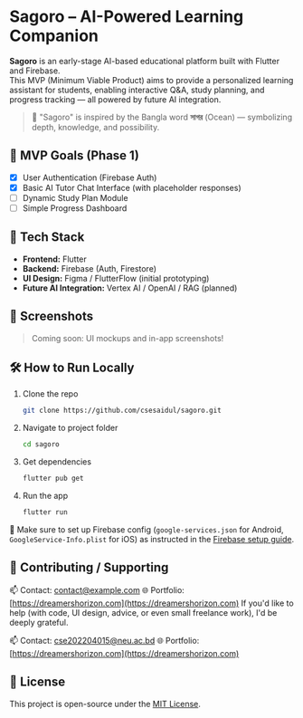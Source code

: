 # Sagoro – AI-Powered Learning Companion

**Sagoro** is an early-stage AI-based educational platform built with Flutter and Firebase.  
This MVP (Minimum Viable Product) aims to provide a personalized learning assistant for students, enabling interactive Q&A, study planning, and progress tracking — all powered by future AI integration.

> 🧠 "Sagoro" is inspired by the Bangla word **সাগর** (Ocean) — symbolizing depth, knowledge, and possibility.

## 🚀 MVP Goals (Phase 1)

- [x] User Authentication (Firebase Auth)
- [x] Basic AI Tutor Chat Interface (with placeholder responses)
- [ ] Dynamic Study Plan Module
- [ ] Simple Progress Dashboard

## 🔧 Tech Stack

- **Frontend:** Flutter
- **Backend:** Firebase (Auth, Firestore)
- **UI Design:** Figma / FlutterFlow (initial prototyping)
- **Future AI Integration:** Vertex AI / OpenAI / RAG (planned)

## 📸 Screenshots

> Coming soon: UI mockups and in-app screenshots!

## 🛠️ How to Run Locally

1. Clone the repo  

    ```bash
    git clone https://github.com/csesaidul/sagoro.git
    ```

2. Navigate to project folder

    ```bash
    cd sagoro
    ```

3. Get dependencies

    ```bash
    flutter pub get
    ```

4. Run the app

    ```bash
    flutter run
    ```

📌 Make sure to set up Firebase config (`google-services.json` for Android, `GoogleService-Info.plist` for iOS) as instructed in the [Firebase setup guide](https://firebase.google.com/docs/flutter/setup).

## 🙌 Contributing / Supporting

📫 Contact: [contact@example.com](mailto:contact@example.com)
🌐 Portfolio: [https://dreamershorizon.com](https://dreamershorizon.com)
If you'd like to help (with code, UI design, advice, or even small freelance work), I'd be deeply grateful.

📫 Contact: [cse202204015@neu.ac.bd](mailto:cse202204015@neu.ac.bd)
🌐 Portfolio: [https://dreamershorizon.com](https://dreamershorizon.com)

## 📜 License

This project is open-source under the [MIT License](LICENSE).

